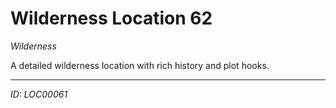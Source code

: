 # Wilderness Location 62

*Wilderness*

A detailed wilderness location with rich history and plot hooks.

---
*ID: LOC00061*